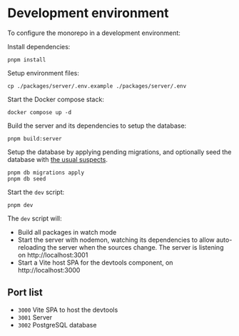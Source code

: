 # Development environment

To configure the monorepo in a development environment:

Install dependencies:

```shell
pnpm install
```

Setup environment files:

```shell
cp ./packages/server/.env.example ./packages/server/.env
```

Start the Docker compose stack:

```shell
docker compose up -d
```

Build the server and its dependencies to setup the database:

```shell
pnpm build:server
```

Setup the database by applying pending migrations, and optionally seed the database
with [the usual suspects](../packages/server/src/database/seeds/identities.ts).

```shell
pnpm db migrations apply
pnpm db seed
```

Start the `dev` script:

```shell
pnpm dev
```

The `dev` script will:

- Build all packages in watch mode
- Start the server with nodemon, watching its dependencies to
  allow auto-reloading the server when the sources change.
  The server is listening on http://localhost:3001
- Start a Vite host SPA for the devtools component, on http://localhost:3000

## Port list

- `3000` Vite SPA to host the devtools
- `3001` Server
- `3002` PostgreSQL database
